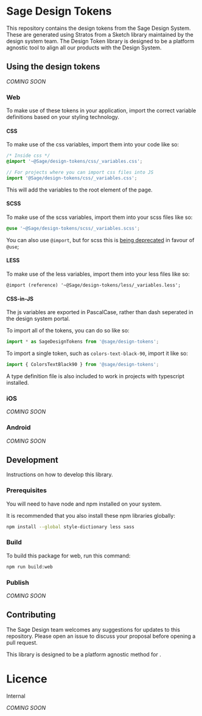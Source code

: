# Sage Design Tokens

This repository contains the design tokens from the Sage Design System. These are generated using Stratos from a Sketch library maintained by the design system team. The Design Token library is designed to be a platform agnostic tool to align all our products with the Design System.

## Using the design tokens

_COMING SOON_

### Web

To make use of these tokens in your application, import the correct variable definitions based on your styling technology.

#### CSS

To make use of the css variables, import them into your code like so:
```css
/* Inside css */
@import '~@Sage/design-tokens/css/_variables.css';
```
```js
// For projects where you can import css files into JS
import '@Sage/design-tokens/css/_variables.css';
```

This will add the variables to the root element of the page.

#### SCSS

To make use of the scss variables, import them into your scss files like so:
```scss
@use '~@Sage/design-tokens/scss/_variables.scss';
```

You can also use `@import`, but for scss this is [being deprecated](https://sass-lang.com/documentation/at-rules/import) in favour of `@use`;

#### LESS

To make use of the less variables, import them into your less files like so:
```less
@import (reference) '~@Sage/design-tokens/less/_variables.less';
```

#### CSS-in-JS

The js variables are exported in PascalCase, rather than dash seperated in the design system portal.

To import all of the tokens, you can do so like so:

```js
import * as SageDesignTokens from '@sage/design-tokens';
```

To import a single token, such as `colors-text-black-90`, import it like so:
```js
import { ColorsTextBlack90 } from '@sage/design-tokens';
```

A type definition file is also included to work in projects with typescript installed.

### iOS

_COMING SOON_

### Android

_COMING SOON_

## Development

Instructions on how to develop this library.

### Prerequisites

You will need to have node and npm installed on your system.

It is recommended that you also install these npm libraries globally:
```bash
npm install --global style-dictionary less sass
```

### Build

To build this package for web, run this command:

```bash
npm run build:web
```

### Publish

_COMING SOON_

## Contributing

The Sage Design team welcomes any suggestions for updates to this repository. Please open an issue to discuss your proposal before opening a pull request.

This library is designed to be a platform agnostic method for .

# Licence

Internal

_COMING SOON_